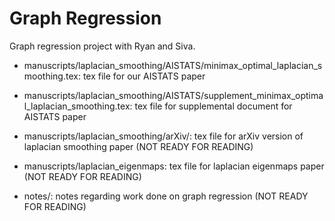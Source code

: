 # Graph Regression
Graph regression project with Ryan and Siva.

- manuscripts/laplacian_smoothing/AISTATS/minimax_optimal_laplacian_smoothing.tex: tex file for our AISTATS paper
- manuscripts/laplacian_smoothing/AISTATS/supplement_minimax_optimal_laplacian_smoothing.tex: tex file for supplemental document for AISTATS paper
- manuscripts/laplacian_smoothing/arXiv/: tex file for arXiv version of laplacian smoothing paper (NOT READY FOR READING)
- manuscripts/laplacian_eigenmaps: tex file for laplacian eigenmaps paper (NOT READY FOR READING)

- notes/: notes regarding work done on graph regression (NOT READY FOR READING)

